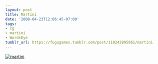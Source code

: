```yaml
---
layout: post
title: Martini
date: '2008-04-23T12:06:45-07:00'
tags:
- cg
- martini
- WordsEye
tumblr_url: https://fugugames.tumblr.com/post/110242895861/martini
---
```

[![](http://itshardtofondlepenguins.com/wp-content/uploads/2008/04/martini.jpg "martini")](http://itshardtofondlepenguins.com/wp-content/uploads/2008/04/martini.jpg)
